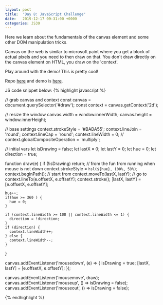 ```yaml
---
layout: post
title:  "Day 8: JavaScript Challenge"
date:   2019-12-17 09:31:00 +0000
categories: JS30
---
```


Here we learn about the fundamentals of the canvas element and some other DOM manipulation tricks.

Canvas on the web is similar to microsoft paint where you get a block of actual pixels and you need to
then draw on that. You don't draw directly on the canvas element on HTML, you draw on the 'context'.

Play around with the demo! This is pretty cool!

Repo [here](https://github.com/mlatif01/js30) 
and demo is [here](https://ml-js30.netlify.com/).

JS code snippet below:
{% highlight javascript %}

  // grab canvas and context
  const canvas = document.querySelector('#draw');
  const context = canvas.getContext('2d');

  // resize the window
  canvas.width = window.innerWidth;
  canvas.height = window.innerHeight;

  // base settings
  context.strokeStyle = '#BADA55';
  context.lineJoin = 'round';
  context.lineCap = 'round';
  context.lineWidth = 0;
  // context.globalCompositeOperation = 'multiply';

  // initial vars
  let isDrawing = false;
  let lastX = 0;
  let lastY = 0;
  let hue = 0;
  let direction = true;

  function draw(e) {
    if (!isDrawing) return; // from the fun from running when mouse is not down
    context.strokeStyle = `hsl(${hue}, 100%, 50%)`;
    context.beginPath();
    // start from
    context.moveTo(lastX, lastY);
    // go to
    context.lineTo(e.offsetX, e.offsetY);
    context.stroke();
    [lastX, lastY] = [e.offsetX, e.offsetY];

    hue++;
    if(hue >= 360 ) {
      hue = 0;
    }

    if (context.lineWidth >= 100 || context.lineWidth <= 1) {
      direction = !direction;
    }
    if (direction) {
      context.lineWidth++;
    } else {
      context.lineWidth--;
    }
  }

  canvas.addEventListener('mousedown', (e) => {
    isDrawing = true;
    [lastX, lastY] = [e.offsetX, e.offsetY];
  });

  canvas.addEventListener('mousemove', draw);
  canvas.addEventListener('mouseup', () => isDrawing = false);
  canvas.addEventListener('mouseout', () => isDrawing = false);

{% endhighlight %}











